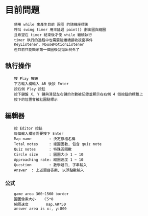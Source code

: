 # 目前問題
        使用 while 來產生目前 圓圈 的隨機座標後
        呼叫 swing timer 用來延遲 paint() 劃出圓與縮圈
        且希望在 timer 結束後才使 while 繼續執行
        timer 執行的過程中也需要能繼續接收視窗事件
        KeyListener, MouseMotionListener
        但目前只能顯示第一個圓後就拋出例外了



## 執行操作

        按 Play 按鈕
        下方輸入欄輸入 AR 後按 Enter
        按右側 Play 按鈕
        按下鍵盤 X, Y 鍵與滑鼠左右鍵的次數被記錄並顯示在右側 4 個按鈕的標籤上
        按下的位置會被紅圓點標示

## 編輯器
        按 Editor 按鈕
        每個輸入欄皆需要按下 Enter
        Map name        : 決定存檔名稱
        Total notes     : 總圓圈數, 包含 quiz note
        Quiz notes      : 特殊圓圈數
        Circle size     : 圓圈大小 1 ~ 10
        Approaching rate: 縮圈速度 1 ~ 10
        Question        : 數學題目, 字串輸入
        Answer  : 上述題目答案, 以浮點數輸入

        

### 公式
        game area 360~1560 border
        圓圈像素大小    CS*8
        縮圈速度        map.AR*50
        answer area is x:, y:800